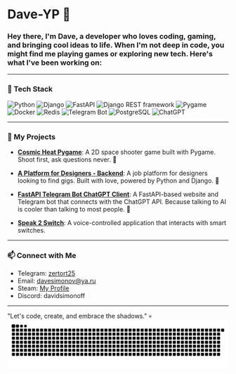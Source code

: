 # Dave-YP 👻

### Hey there, I'm Dave, a developer who loves coding, gaming, and bringing cool ideas to life. When I'm not deep in code, you might find me playing games or exploring new tech. Here's what I've been working on:

---

### 🔧 Tech Stack
![Python](https://img.shields.io/badge/-Python-3776AB?logo=python&logoColor=white&style=flat)
![Django](https://img.shields.io/badge/-Django-092E20?logo=django&logoColor=white&style=flat)
![FastAPI](https://img.shields.io/badge/-FastAPI-009688?logo=fastapi&logoColor=white&style=flat)
![Django REST framework](https://img.shields.io/badge/-Django_REST_Framework-092E20?logo=django&logoColor=white&style=flat)
![Pygame](https://img.shields.io/badge/-Pygame-1a1a1a?logo=pygame&logoColor=white&style=flat)
![Docker](https://img.shields.io/badge/-Docker-2496ED?logo=docker&logoColor=white&style=flat)
![Redis](https://img.shields.io/badge/-Redis-DC382D?logo=redis&logoColor=white&style=flat)
![Telegram Bot](https://img.shields.io/badge/-Telegram_Bot-2CA5E0?logo=telegram&logoColor=white&style=flat)
![PostgreSQL](https://img.shields.io/badge/-PostgreSQL-4169E1?logo=postgresql&logoColor=white&style=flat)
![ChatGPT](https://img.shields.io/badge/-ChatGPT-00A67E?logo=openai&logoColor=white&style=flat)

---

### 🚀 My Projects

- **[Cosmic Heat Pygame](https://github.com/Dave-YP/cosmic-heat-pygame)**: A 2D space shooter game built with Pygame. Shoot first, ask questions never. 🌌

- **[A Platform for Designers - Backend](https://github.com/a-platform-for-designers/a-platform-for-designers-backend)**: A job platform for designers looking to find gigs. Built with love, powered by Python and Django. 🎨

- **[FastAPI Telegram Bot ChatGPT Client](https://github.com/Dave-YP/fastapi-telegram-bot-chatgpt-client)**: A FastAPI-based website and Telegram bot that connects with the ChatGPT API. Because talking to AI is cooler than talking to most people. 🤖

- **[Speak 2 Switch](https://github.com/Dave-YP/speak-2-switch.git)**: A voice-controlled application that interacts with smart switches.

---

### 📫 Connect with Me

- Telegram: [zertort25](https://t.me/zertort25)
- Email: davesimonov@ya.ru
- Steam: [My Profile](https://steamcommunity.com/profiles/76561198125407812/)
- Discord: davidsimonoff

---

"Let's code, create, and embrace the shadows." 💀
<picture>
  <source media="(prefers-color-scheme: dark)" srcset="dist/github-snake-dark.svg" />
  <source media="(prefers-color-scheme: light)" srcset="dist/github-snake.svg" />
  <img alt="github-snake" src="dist/github-snake.svg" />
</picture>



